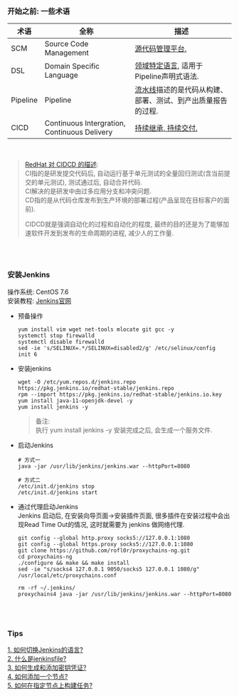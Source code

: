### 开始之前: 一些术语
|术语|全称| 描述 |
|---|---|---|
|SCM|Source Code Management| [源代码管理平台.](https://intellipaat.com/community/25572/jenkins-scm-what-does-scm-mean-in-jenkins) |
|DSL|Domain Specific Language|[领域特定语言](https://medium.com/tech-learn-share/jenkins-job-dsl-667e88afc2f3), 适用于Pipeline声明式语法.|
|Pipeline|Pipeline|[流水线](https://www.jenkins.io/doc/book/pipeline/#overview)描述的是代码从构建、部署、测试、到产出质量报告的过程. |
|CICD|Continuous Intergration, Continuous Delivery| [持续继承, 持续交付.](https://www.redhat.com/zh/topics/devops/what-is-ci-cd) |


&nbsp;  
> [RedHat 对 CIDCD 的描述](https://www.redhat.com/zh/topics/devops/what-is-ci-cd):    
> CI指的是研发提交代码后, 自动运行基于单元测试的全量回归测试(含当前提交的单元测试), 测试通过后, 自动合并代码.  
> CI解决的是研发中由过多应用分支和冲突问题.    
> CD指的是从代码仓库发布到生产环境的部署过程(产品呈现在目标客户的面前).   
> 
> CIDCD就是强调自动化的过程和自动化的程度, 最终的目的还是为了能够加速软件开发到发布的生命周期的进程, 减少人的工作量.   

&nbsp;  
&nbsp;  
### 安装Jenkins
操作系统: CentOS 7.6   
安装教程: [Jenkins官网](https://pkg.jenkins.io/redhat-stable/)

- 预备操作
  ```shell script
  yum install vim wget net-tools mlocate git gcc -y
  systemctl stop firewalld
  systemctl disable firewalld
  sed -ie 's/SELINUX=.*/SELINUX=disabled2/g' /etc/selinux/config
  init 6
  ```

- 安装jenkins
  ```shell script
  wget -O /etc/yum.repos.d/jenkins.repo https://pkg.jenkins.io/redhat-stable/jenkins.repo
  rpm --import https://pkg.jenkins.io/redhat-stable/jenkins.io.key
  yum install java-11-openjdk-devel -y
  yum install jenkins -y
  ```
  > 备注:  
  > 执行 yum install jenkins -y 安装完成之后, 会生成一个服务文件.

- 启动Jenkins
  ```shell script
  # 方式一
  java -jar /usr/lib/jenkins/jenkins.war --httpPort=8080
  
  # 方式二
  /etc/init.d/jenkins stop
  /etc/init.d/jenkins start
  ```

- 通过代理启动Jenkins  
  Jenkins 启动后, 在安装向导页面->安装插件页面, 很多插件在安装过程中会出现Read Time Out的情况, 这时就需要为 jenkins 做网络代理.
  ```shell script
  git config --global http.proxy socks5://127.0.0.1:1080
  git config --global https.proxy socks5://127.0.0.1:1080  
  git clone https://github.com/rofl0r/proxychains-ng.git 
  cd proxychains-ng 
  ./configure && make && make install  
  sed -ie "s/socks4 127.0.0.1 9050/socks5 127.0.0.1 1080/g" /usr/local/etc/proxychains.conf
  
  rm -rf ~/.jenkins/
  proxychains4 java -jar /usr/lib/jenkins/jenkins.war --httpPort=8080
  ```  

&nbsp;  
&nbsp;  
### Tips
[1. 如何切换Jenkins的语言?](./tips/switch_language.md)   
[2. 什么是jenkinsfile?](./tips/jenkinsfile.md)   
[3. 如何生成和添加密钥凭证?](./tips/generate_credential.md)   
[4. 如何添加一个节点?](./tips/new_node.md)   
[5. 如何在指定节点上构建任务?](./tips/choose_node_for_build.md)  
